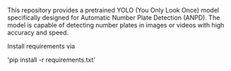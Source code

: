 This repository provides a pretrained YOLO (You Only Look Once) model specifically designed for Automatic Number Plate Detection (ANPD). The model is capable of detecting number plates in images or videos with high accuracy and speed.


Install requirements via

'pip install -r requirements.txt'
